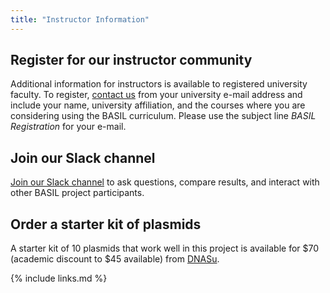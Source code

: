 ```yaml
---
title: "Instructor Information"
---
```

## Register for our instructor community
Additional information for instructors is available to registered university faculty.  To register, [contact us](mailto:basilbiochem@gmail.com) from your university e-mail address and include your name, university affiliation, and the courses where you are considering using the BASIL curriculum.  Please use the subject line *BASIL Registration* for your e-mail.

## Join our Slack channel
[Join our Slack channel](https://join.slack.com/t/onlinebasildiscussion/shared_invite/zt-16getl3ib-uBxVgx6u4OBeqOtqdvsyDg) to ask questions, compare results, and interact with other BASIL project participants.

## Order a starter kit of plasmids
A starter kit of 10 plasmids that work well in this project is available for $70 (academic discount to $45 available) from [DNASu](https://dnasu.org/DNASU/GetCollection.do?collectionName=BASIL%20starter%20pack%20V1).

{% include links.md %}

